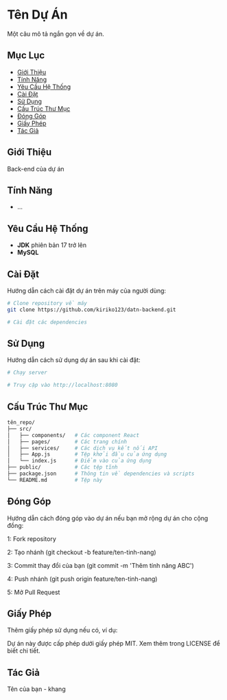 # Tên Dự Án

Một câu mô tả ngắn gọn về dự án.

## Mục Lục

- [Giới Thiệu](#giới-thiệu)
- [Tính Năng](#tính-năng)
- [Yêu Cầu Hệ Thống](#yêu-cầu-hệ-thống)
- [Cài Đặt](#cài-đặt)
- [Sử Dụng](#sử-dụng)
- [Cấu Trúc Thư Mục](#cấu-trúc-thư-mục)
- [Đóng Góp](#đóng-góp)
- [Giấy Phép](#giấy-phép)
- [Tác Giả](#tác-giả)

## Giới Thiệu

Back-end của dự án


## Tính Năng

- ...

## Yêu Cầu Hệ Thống

- **JDK** phiên bản 17 trở lên
- **MySQL** 

## Cài Đặt

Hướng dẫn cách cài đặt dự án trên máy của người dùng:

```bash
# Clone repository về máy
git clone https://github.com/kiriko123/datn-backend.git

# Cài đặt các dependencies

```
## Sử Dụng

Hướng dẫn cách sử dụng dự án sau khi cài đặt:

```bash
# Chạy server

# Truy cập vào http://localhost:8080
```
## Cấu Trúc Thư Mục

```bash
tên_repo/
├── src/
│   ├── components/   # Các component React
│   ├── pages/        # Các trang chính
│   ├── services/     # Các dịch vụ kết nối API
│   ├── App.js        # Tệp khởi đầu của ứng dụng
│   └── index.js      # Điểm vào của ứng dụng
├── public/           # Các tệp tĩnh
├── package.json      # Thông tin về dependencies và scripts
└── README.md         # Tệp này
```

## Đóng Góp
Hướng dẫn cách đóng góp vào dự án nếu bạn mở rộng dự án cho cộng đồng:

1: Fork repository

2: Tạo nhánh (git checkout -b feature/ten-tinh-nang)

3: Commit thay đổi của bạn (git commit -m 'Thêm tính năng ABC')

4: Push nhánh (git push origin feature/ten-tinh-nang)

5: Mở Pull Request

## Giấy Phép

Thêm giấy phép sử dụng nếu có, ví dụ:

Dự án này được cấp phép dưới giấy phép MIT. Xem thêm trong LICENSE để biết chi tiết.

## Tác Giả
Tên của bạn - khang

